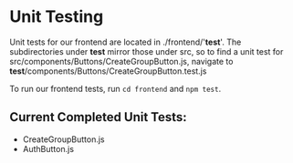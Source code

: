 # Unit Testing
Unit tests for our frontend are located in ./frontend/'__test__'. The subdirectories under __test__ mirror those under src, so to find a unit test for 
src/components/Buttons/CreateGroupButton.js, navigate to __test__/components/Buttons/CreateGroupButton.test.js

To run our frontend tests, run `cd frontend` and `npm test`.

## Current Completed Unit Tests:
- CreateGroupButton.js
- AuthButton.js
